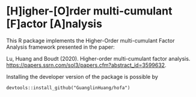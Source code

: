 # [H]igher-[O]rder multi-cumulant [F]actor [A]nalysis

This R package implements the Higher-Order multi-cumulant Factor Analysis framework presented in the paper:

Lu, Huang and Boudt (2020). Higher-order multi-cumulant factor analysis. https://papers.ssrn.com/sol3/papers.cfm?abstract_id=3599632.

Installing the developer version of the package is possible by
```
devtools::install_github("GuanglinHuang/hofa")
```
